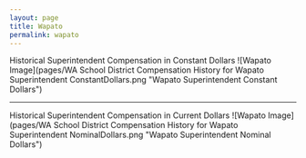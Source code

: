 ```yaml
---
layout: page
title: Wapato
permalink: wapato
---
```



Historical Superintendent Compensation in Constant Dollars
![Wapato Image](pages/WA School District Compensation History for Wapato Superintendent ConstantDollars.png "Wapato Superintendent Constant Dollars")

___

Historical Superintendent Compensation in Current Dollars
![Wapato Image](pages/WA School District Compensation History for Wapato Superintendent NominalDollars.png "Wapato Superintendent Nominal Dollars")